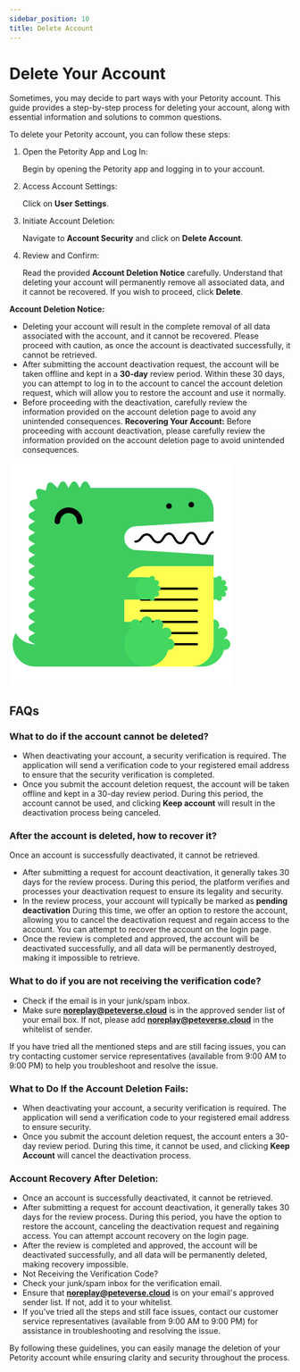 ```yaml
---
sidebar_position: 10
title: Delete Account
---
```


# Delete Your Account
Sometimes, you may decide to part ways with your Petority account. This guide provides a step-by-step process for deleting your account, along with essential information and solutions to common questions.

To delete your Petority account, you can follow these steps:
1. Open the Petority App and Log In:

    Begin by opening the Petority app and logging in to your account.
2. Access Account Settings:

    Click on **User** **Settings**.
3. Initiate Account Deletion:

    Navigate to **Account Security** and click on **Delete Account**.
4. Review and Confirm:

    Read the provided **Account Deletion Notice** carefully. Understand that deleting your account will permanently remove all associated data, and it cannot be recovered. If you wish to proceed, click **Delete**.

**Account Deletion Notice:**
+ Deleting your account will result in the complete removal of all data associated with the account, and it cannot be recovered. Please proceed with caution, as once the account is deactivated successfully, it cannot be retrieved.
+ After submitting the account deactivation request, the account will be taken offline and kept in a **30-day** review period. Within these 30 days, you can attempt to log in to the account to cancel the account deletion request, which will allow you to restore the account and use it normally.
+ Before proceeding with the deactivation, carefully review the information provided on the account deletion page to avoid any unintended consequences.
**Recovering Your Account:**
Before proceeding with account deactivation, please carefully review the information provided on the account deletion page to avoid unintended consequences.

![recover account](/img/logo.svg)

## FAQs
### What to do if the account cannot be deleted?
+ When deactivating your account, a security verification is required. The application will send a verification code to your registered email address to ensure that the security verification is completed.
+ Once you submit the account deletion request, the account will be taken offline and kept in a 30-day review period. During this period, the account cannot be used, and clicking **Keep account** will result in the deactivation process being canceled.

### After the account is deleted, how to recover it?
Once an account is successfully deactivated, it cannot be retrieved.

+ After submitting a request for account deactivation, it generally takes 30 days for the review process. During this period, the platform verifies and processes your deactivation request to ensure its legality and security.
+ In the review process, your account will typically be marked as **pending deactivation**  During this time, we offer an option to restore the account, allowing you to cancel the deactivation request and regain access to the account. You can attempt to recover the account on the login page.
+ Once the review is completed and approved, the account will be deactivated successfully, and all data will be permanently destroyed, making it impossible to retrieve.
### What to do if you are not receiving the verification code?
+ Check if the email is in your junk/spam inbox.
+ Make sure **noreplay@peteverse.cloud** is in the approved sender list of your email box. If not, please add **noreplay@peteverse.cloud** in the whitelist of sender.

If you have tried all the mentioned steps and are still facing issues, you can try contacting customer service representatives (available from 9:00 AM to 9:00 PM) to help you troubleshoot and resolve the issue. 
 
### What to Do If the Account Deletion Fails:
+ When deactivating your account, a security verification is required. The application will send a verification code to your registered email address to ensure security.
+ Once you submit the account deletion request, the account enters a 30-day review period. During this time, it cannot be used, and clicking **Keep Account** will cancel the deactivation process.

### Account Recovery After Deletion:
+ Once an account is successfully deactivated, it cannot be retrieved.
+ After submitting a request for account deactivation, it generally takes 30 days for the review process. During this period, you have the option to restore the account, canceling the deactivation request and regaining access. You can attempt account recovery on the login page.
+ After the review is completed and approved, the account will be deactivated successfully, and all data will be permanently deleted, making recovery impossible.
+ Not Receiving the Verification Code?
+ Check your junk/spam inbox for the verification email.
+ Ensure that **noreplay@peteverse.cloud** is on your email's approved sender list. If not, add it to your whitelist.
+ If you've tried all the steps and still face issues, contact our customer service representatives (available from 9:00 AM to 9:00 PM) for assistance in troubleshooting and resolving the issue.

By following these guidelines, you can easily manage the deletion of your Petority account while ensuring clarity and security throughout the process.
